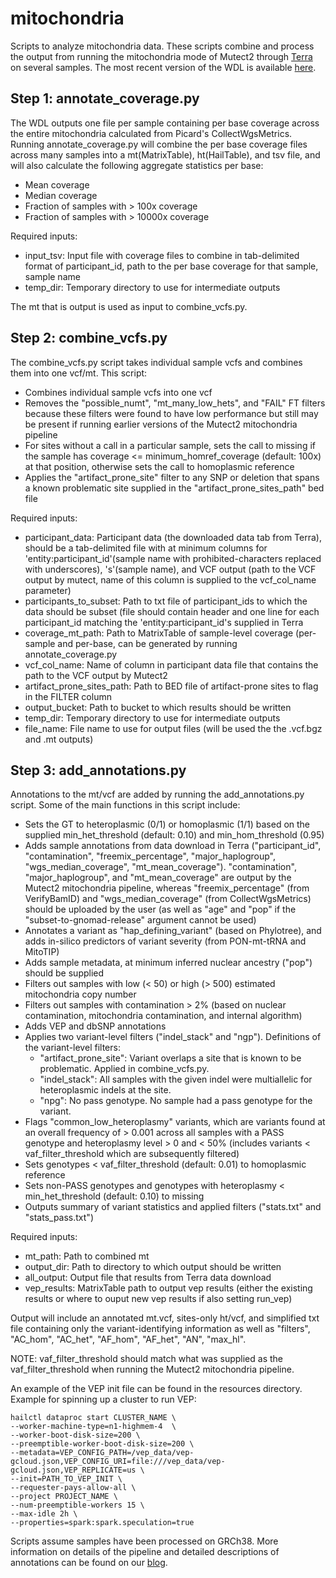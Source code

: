 # mitochondria
Scripts to analyze mitochondria data. These scripts combine and process the output from running the mitochondria mode of Mutect2 through [Terra](https://terra.bio/) on several samples. The most recent version of the WDL is available [here](https://github.com/broadinstitute/gatk/blob/master/scripts/mitochondria_m2_wdl/MitochondriaPipeline.wdl).

## Step 1: annotate_coverage.py

The WDL outputs one file per sample containing per base coverage across the entire mitochondria calculated from Picard's CollectWgsMetrics. Running annotate_coverage.py will combine the per base coverage files across many samples into a mt(MatrixTable), ht(HailTable), and tsv file, and will also calculate the following aggregate statistics per base:
* Mean coverage
* Median coverage
* Fraction of samples with > 100x coverage
* Fraction of samples with > 10000x coverage

Required inputs:
* input_tsv: Input file with coverage files to combine in tab-delimited format of participant_id, path to the per base coverage for that sample, sample name
* temp_dir: Temporary directory to use for intermediate outputs


The mt that is output is used as input to combine_vcfs.py.

## Step 2: combine_vcfs.py

The combine_vcfs.py script takes individual sample vcfs and combines them into one vcf/mt. This script:

* Combines individual sample vcfs into one vcf
* Removes the "possible_numt", "mt_many_low_hets", and "FAIL" FT filters because these filters were found to have low performance but still may be present if running earlier versions of the Mutect2 mitochondria pipeline
* For sites without a call in a particular sample, sets the call to missing if the sample has coverage <= minimum_homref_coverage (default: 100x) at that position, otherwise sets the call to homoplasmic reference
* Applies the "artifact_prone_site" filter to any SNP or deletion that spans a known problematic site supplied in the "artifact_prone_sites_path" bed file

Required inputs:
* participant_data: Participant data (the downloaded data tab from Terra), should be a tab-delimited file with at minimum columns for 'entity:participant_id'(sample name with prohibited-characters replaced with underscores), 's'(sample name), and VCF output (path to the VCF output by mutect, name of this column is supplied to the vcf_col_name parameter)
* participants_to_subset: Path to txt file of participant_ids to which the data should be subset (file should contain header and one line for each participant_id matching the 'entity:participant_id's supplied in Terra
* coverage_mt_path: Path to MatrixTable of sample-level coverage (per-sample and per-base, can be generated by running annotate_coverage.py
* vcf_col_name: Name of column in participant data file that contains the path to the VCF output by Mutect2
* artifact_prone_sites_path: Path to BED file of artifact-prone sites to flag in the FILTER column
* output_bucket: Path to bucket to which results should be written
* temp_dir: Temporary directory to use for intermediate outputs
* file_name: File name to use for output files (will be used the the .vcf.bgz and .mt outputs)

## Step 3: add_annotations.py

Annotations to the mt/vcf are added by running the add_annotations.py script. Some of the main functions in this script include:
* Sets the GT to heteroplasmic (0/1) or homoplasmic (1/1) based on the supplied min_het_threshold (default: 0.10) and min_hom_threshold (0.95)
* Adds sample annotations from data download in Terra ("participant_id", "contamination", "freemix_percentage", "major_haplogroup", "wgs_median_coverage", "mt_mean_coverage"). "contamination", "major_haplogroup", and "mt_mean_coverage" are output by the Mutect2 mitochondria pipeline, whereas "freemix_percentage" (from VerifyBamID) and "wgs_median_coverage" (from CollectWgsMetrics) should be uploaded by the user (as well as "age" and "pop" if the "subset-to-gnomad-release" argument cannot be used)
* Annotates a variant as "hap_defining_variant" (based on Phylotree), and adds in-silico predictors of variant severity (from PON-mt-tRNA and MitoTIP)
* Adds sample metadata, at minimum inferred nuclear ancestry ("pop") should be supplied
* Filters out samples with low (< 50) or high (> 500) estimated mitochondria copy number
* Filters out samples with contamination > 2% (based on nuclear contamination, mitochondria contamination, and internal algorithm)
* Adds VEP and dbSNP annotations
* Applies two variant-level filters ("indel_stack" and "ngp"). Definitions of the variant-level filters:
	* "artifact_prone_site": Variant overlaps a site that is known to be problematic. Applied in combine_vcfs.py.
	* "indel_stack": All samples with the given indel were multiallelic for heteroplasmic indels at the site.
	* "npg": No pass genotype. No sample had a pass genotype for the variant.
* Flags "common_low_heteroplasmy" variants, which are variants found at an overall frequency of > 0.001 across all samples with a PASS genotype and heteroplasmy level > 0 and < 50% (includes variants < vaf_filter_threshold  which are subsequently filtered)
* Sets genotypes < vaf_filter_threshold (default: 0.01) to homoplasmic reference
* Sets non-PASS genotypes and genotypes with heteroplasmy < min_het_threshold (default: 0.10) to missing
* Outputs summary of variant statistics and applied filters ("stats.txt" and "stats_pass.txt")

Required inputs:
* mt_path: Path to combined mt
* output_dir: Path to directory to which output should be written
* all_output: Output file that results from Terra data download
* vep_results: MatrixTable path to output vep results (either the existing results or where to ouput new vep results if also setting run_vep)

Output will include an annotated mt.vcf, sites-only ht/vcf, and simplified txt file containing only the variant-identifying information as well as "filters", "AC_hom", "AC_het", "AF_hom", "AF_het", "AN", "max_hl".

NOTE: vaf_filter_threshold should match what was supplied as the vaf_filter_threshold when running the Mutect2 mitochondria pipeline.



An example of the VEP init file can be found in the resources directory. Example for spinning up a cluster to run VEP:
```
hailctl dataproc start CLUSTER_NAME \
--worker-machine-type=n1-highmem-4  \
--worker-boot-disk-size=200 \
--preemptible-worker-boot-disk-size=200 \
--metadata=VEP_CONFIG_PATH=/vep_data/vep-gcloud.json,VEP_CONFIG_URI=file:///vep_data/vep-gcloud.json,VEP_REPLICATE=us \
--init=PATH_TO_VEP_INIT \
--requester-pays-allow-all \
--project PROJECT_NAME \
--num-preemptible-workers 15 \
--max-idle 2h \
--properties=spark:spark.speculation=true
```

Scripts assume samples have been processed on GRCh38. More information on details of the pipeline and detailed descriptions of annotations can be found on our [blog](https://gnomad.broadinstitute.org/news/2020-11-gnomad-v3-1-mitochondrial-dna-variants/).
